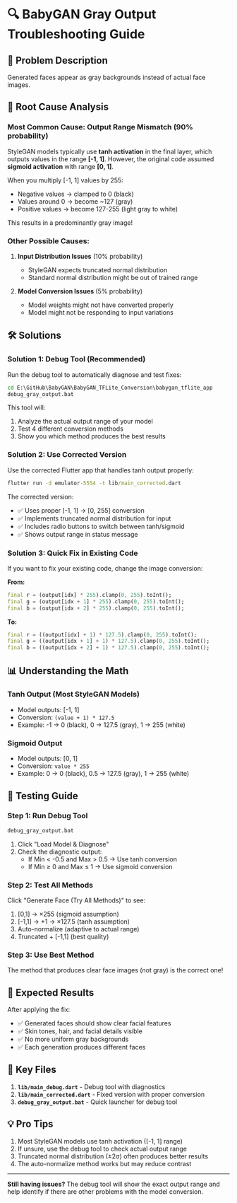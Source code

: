 # 🔍 BabyGAN Gray Output Troubleshooting Guide

## 🐛 Problem Description

Generated faces appear as gray backgrounds instead of actual face images.

## 🔬 Root Cause Analysis

### Most Common Cause: Output Range Mismatch (90% probability)

StyleGAN models typically use **tanh activation** in the final layer, which outputs values in the range **[-1, 1]**. However, the original code assumed **sigmoid activation** with range **[0, 1]**.

When you multiply [-1, 1] values by 255:
- Negative values → clamped to 0 (black)
- Values around 0 → become ~127 (gray)
- Positive values → become 127-255 (light gray to white)

This results in a predominantly gray image!

### Other Possible Causes:

1. **Input Distribution Issues** (10% probability)
   - StyleGAN expects truncated normal distribution
   - Standard normal distribution might be out of trained range

2. **Model Conversion Issues** (5% probability)
   - Model weights might not have converted properly
   - Model might not be responding to input variations

## 🛠️ Solutions

### Solution 1: Debug Tool (Recommended)

Run the debug tool to automatically diagnose and test fixes:

```cmd
cd E:\GitHub\BabyGAN\BabyGAN_TFLite_Conversion\babygan_tflite_app
debug_gray_output.bat
```

This tool will:
1. Analyze the actual output range of your model
2. Test 4 different conversion methods
3. Show you which method produces the best results

### Solution 2: Use Corrected Version

Use the corrected Flutter app that handles tanh output properly:

```cmd
flutter run -d emulator-5554 -t lib/main_corrected.dart
```

The corrected version:
- ✅ Uses proper [-1, 1] → [0, 255] conversion
- ✅ Implements truncated normal distribution for input
- ✅ Includes radio buttons to switch between tanh/sigmoid
- ✅ Shows output range in status message

### Solution 3: Quick Fix in Existing Code

If you want to fix your existing code, change the image conversion:

**From:**
```dart
final r = (output[idx] * 255).clamp(0, 255).toInt();
final g = (output[idx + 1] * 255).clamp(0, 255).toInt();
final b = (output[idx + 2] * 255).clamp(0, 255).toInt();
```

**To:**
```dart
final r = ((output[idx] + 1) * 127.5).clamp(0, 255).toInt();
final g = ((output[idx + 1] + 1) * 127.5).clamp(0, 255).toInt();
final b = ((output[idx + 2] + 1) * 127.5).clamp(0, 255).toInt();
```

## 📊 Understanding the Math

### Tanh Output (Most StyleGAN Models)
- Model outputs: [-1, 1]
- Conversion: `(value + 1) * 127.5`
- Example: -1 → 0 (black), 0 → 127.5 (gray), 1 → 255 (white)

### Sigmoid Output
- Model outputs: [0, 1]
- Conversion: `value * 255`
- Example: 0 → 0 (black), 0.5 → 127.5 (gray), 1 → 255 (white)

## 🧪 Testing Guide

### Step 1: Run Debug Tool
```cmd
debug_gray_output.bat
```

1. Click "Load Model & Diagnose"
2. Check the diagnostic output:
   - If Min < -0.5 and Max > 0.5 → Use tanh conversion
   - If Min ≥ 0 and Max ≤ 1 → Use sigmoid conversion

### Step 2: Test All Methods
Click "Generate Face (Try All Methods)" to see:
1. [0,1] → ×255 (sigmoid assumption)
2. [-1,1] → +1 → ×127.5 (tanh assumption)
3. Auto-normalize (adaptive to actual range)
4. Truncated + [-1,1] (best quality)

### Step 3: Use Best Method
The method that produces clear face images (not gray) is the correct one!

## 🎯 Expected Results

After applying the fix:
- ✅ Generated faces should show clear facial features
- ✅ Skin tones, hair, and facial details visible
- ✅ No more uniform gray backgrounds
- ✅ Each generation produces different faces

## 📁 Key Files

1. **`lib/main_debug.dart`** - Debug tool with diagnostics
2. **`lib/main_corrected.dart`** - Fixed version with proper conversion
3. **`debug_gray_output.bat`** - Quick launcher for debug tool

## 💡 Pro Tips

1. Most StyleGAN models use tanh activation ([-1, 1] range)
2. If unsure, use the debug tool to check actual output range
3. Truncated normal distribution (±2σ) often produces better results
4. The auto-normalize method works but may reduce contrast

---

**Still having issues?** The debug tool will show the exact output range and help identify if there are other problems with the model conversion.